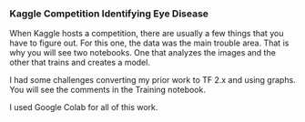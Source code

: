 ### Kaggle Competition Identifying Eye Disease

When Kaggle hosts a competition, there are usually a few things that you have to figure out.  For this one, the data was the main trouble area.  That is why you will see two notebooks.  One that analyzes the images and the other that trains and creates a model.  

I had some challenges converting my prior work to TF 2.x and using graphs.  You will see the comments in the Training notebook.

I used Google Colab for all of this work.
